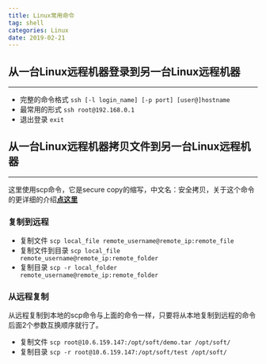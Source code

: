 ```yaml
---
title: Linux常用命令
tag: shell
categories: Linux
date: 2019-02-21
---
```


## 从一台Linux远程机器登录到另一台Linux远程机器
---
* 完整的命令格式
`ssh [-l login_name] [-p port] [user@]hostname `
* 最常用的形式
`ssh root@192.168.0.1`
* 退出登录
`exit`

## 从一台Linux远程机器拷贝文件到另一台Linux远程机器
---
这里使用scp命令，它是secure copy的缩写，中文名：安全拷贝，关于这个命令的更详细的介绍[**点这里**](https://linuxtools-rst.readthedocs.io/zh_CN/latest/tool/scp.html)
### 复制到远程
* 复制文件
`scp local_file remote_username@remote_ip:remote_file`
* 复制文件到目录
`scp local_file remote_username@remote_ip:remote_folder`
* 复制目录
`scp -r local_folder remote_username@remote_ip:remote_folder`

### 从远程复制
从远程复制到本地的scp命令与上面的命令一样，只要将从本地复制到远程的命令后面2个参数互换顺序就行了。
* 复制文件
`scp root@10.6.159.147:/opt/soft/demo.tar /opt/soft/`
* 复制目录
`scp -r root@10.6.159.147:/opt/soft/test /opt/soft/`